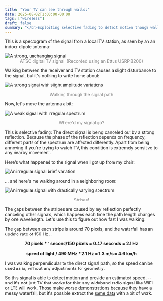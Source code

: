 ```yaml
---
title: "Your TV can see through walls:"
date: 2025-08-02T1:00:00-00:00
tags: ["wireless"]
draft: false
summary: "</br>Exploiting selective fading to detect motion though walls with the simplest possible setup."
---
```


This is a spectogram of the signal from a local TV station, as seen by an an indoor dipole antenna:

<img src=/projects/fading/spectro1.jpg alt="A strong, unchanging signal">
<center style="color: gray"> ATSC digital TV signal. (Recorded using an Ettus USRP B200)</center>

Walking between the receiver and TV station causes a slight disturbance to the signal, but it's nothing to write home about:

![A strong signal with slight amplitude variations](/projects/fading/spectro2.jpg)
<center style="color: gray">Walking through the signal path</center>

Now, let's move the antenna a bit:

![A weak signal with irregular spectrum](/projects/fading/spectro3.jpg)
<center style="color: gray">Where'd my signal go?</center>

This is selective fading: The direct signal is being canceled out by a strong reflection. 
Because the phase of the reflection depends on frequency, different parts of the spectrum are affected differently.
Apart from being annoying if you're trying to watch TV, this condition is extremely sensitive to any nearby movement.

Here's what happened to the signal when I got up from my chair:

![An irregular signal brief variation](/projects/fading/spectro5.jpg)

... and here's me walking around in a neighboring room:

![An irregular signal with drastically varying spectrum](/projects/fading/spectro4.jpg)
<center style="color: gray">Stripes!</center>

The gaps between the stripes are caused by my reflection perfectly canceling other signals, which happens each time the path length changes by one wavelength.
Let's use this to figure out how fast I was walking:

The gap between each stripe is around 70 pixels, and the waterfall has an update rate of 150 Hz...

<center><b>70 pixels * 1 second/150 pixels = 0.47 seconds = 2.1 Hz</b></center>
<br>
<center><b>speed of light / 490 MHz * 2.1 Hz = 1.3 m/s = 4.6 km/h</b></center>

I was walking perpendicular to the direct signal path, so the speed can be used as is, without any adjustments for geometry. 

So this signal is able to detect motion and provide an estimated speed.
-- and it's not just TV that works for this: any wideband radio signal like WiFi or LTE will work. 
Those make worse demonstrations because they have a messy waterfall, but it's possible extract the [same data](https://en.wikipedia.org/wiki/Channel_state_information) with a bit of work.
